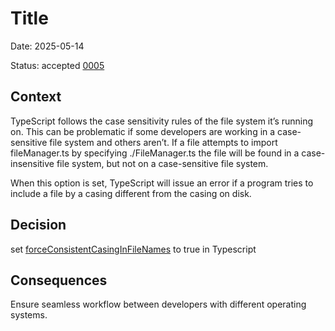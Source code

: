 # Title

Date: 2025-05-14

Status: accepted
[0005](0005-example.md)

## Context

TypeScript follows the case sensitivity rules of the file system it’s running on.
This can be problematic if some developers are working in a case-sensitive file system and others aren’t.
If a file attempts to import fileManager.ts by specifying ./FileManager.ts the file will be found
in a case-insensitive file system, but not on a case-sensitive file system.

When this option is set, TypeScript will issue an error if a program tries to include a file
by a casing different from the casing on disk.

## Decision

set [forceConsistentCasingInFileNames](https://www.typescriptlang.org/tsconfig/forceConsistentCasingInFileNames.html) to true in Typescript

## Consequences

Ensure seamless workflow between developers with different operating systems.